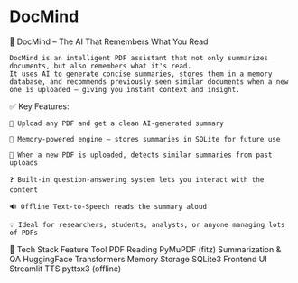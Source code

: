 # DocMind
🧠 DocMind – The AI That Remembers What You Read

    DocMind is an intelligent PDF assistant that not only summarizes documents, but also remembers what it's read.
    It uses AI to generate concise summaries, stores them in a memory database, and recommends previously seen similar documents when a new one is uploaded — giving you instant context and insight.

✅ Key Features:

    📄 Upload any PDF and get a clean AI-generated summary

    🧠 Memory-powered engine — stores summaries in SQLite for future use

    🧭 When a new PDF is uploaded, detects similar summaries from past uploads

    ❓ Built-in question-answering system lets you interact with the content

    🔊 Offline Text-to-Speech reads the summary aloud

    💡 Ideal for researchers, students, analysts, or anyone managing lots of PDFs

🔧 Tech Stack
Feature	Tool
PDF Reading	PyMuPDF (fitz)
Summarization & QA	HuggingFace Transformers
Memory Storage	SQLite3
Frontend UI	Streamlit
TTS	pyttsx3 (offline)
